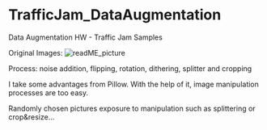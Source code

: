 # TrafficJam_DataAugmentation
Data Augmentation HW - Traffic Jam Samples

Original Images:
![readME_picture](https://user-images.githubusercontent.com/49865957/101691914-75b5b680-3a80-11eb-9594-224187e94a77.jpeg)

Process: noise addition, flipping, rotation, dithering, splitter and cropping

I take some advantages from Pillow. With the help of it, image manipulation processes are too easy. 

Randomly chosen pictures exposure to manipulation such as splittering or crop&resize...


